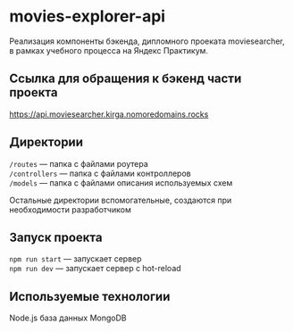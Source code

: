 # movies-explorer-api

Реализация компоненты бэкенда, дипломного проеката moviesearcher, в рамках учебного процесса на Яндекс Практикум.

## Ссылка для обращения к бэкенд части проекта

https://api.moviesearcher.kirga.nomoredomains.rocks

## Директории

`/routes` — папка с файлами роутера  
`/controllers` — папка с файлами контроллеров   
`/models` — папка с файлами описания используемых схем
  
Остальные директории вспомогательные, создаются при необходимости разработчиком

## Запуск проекта

`npm run start` — запускает сервер   
`npm run dev` — запускает сервер с hot-reload

## Используемые технологии 

Node.js
база данных MongoDB
